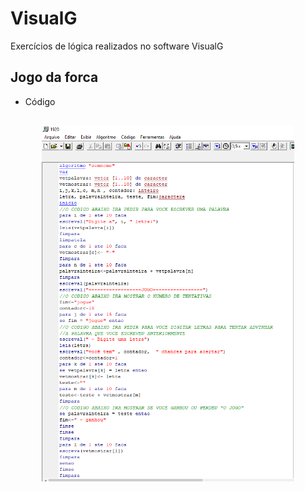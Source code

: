 # VisualG
 Exercícios de lógica realizados  no software VisualG
## Jogo da forca

- Código
<h2 align="center">
  <img src="./images/visual1.png" width="80%">

</h2>